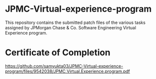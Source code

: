 # JPMC-Virtual-experience-program
This repository contains the submitted patch files of the various tasks assigned by JPMorgan Chase &amp; Co. Software Engineering Virtual Experience program. 
# Certificate of Completion 
https://github.com/samyukta03/JPMC-Virtual-experience-program/files/9542038/JPMC.Virtual.Experience.program.pdf

